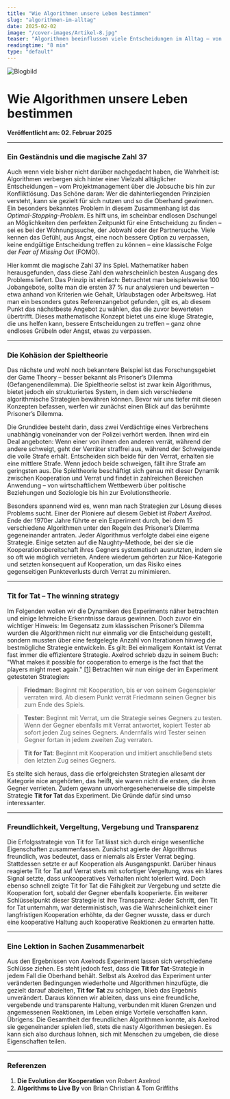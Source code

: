 ```yaml
---
title: "Wie Algorithmen unsere Leben bestimmen"
slug: "algorithmen-im-alltag"
date: 2025-02-02
image: "/cover-images/Artikel-8.jpg"
teaser: "Algorithmen beeinflussen viele Entscheidungen im Alltag – von der Jobsuche bis hin zu persönlichen Beziehungen. Entdecke, was es mit der magischen Zahl 37 auf sich hat und warum die guten immer gewinnen."
readingtime: "8 min"
type: "default"
---
```


![Blogbild](/cover-images/Artikel-8.jpg)

# Wie Algorithmen unsere Leben bestimmen

**Veröffentlicht am: 02. Februar 2025**

---

### Ein Geständnis und die magische Zahl 37

Auch wenn viele bisher nicht darüber nachgedacht haben, die Wahrheit ist: Algorithmen verbergen sich hinter einer Vielzahl alltäglicher Entscheidungen – vom Projektmanagement über die Jobsuche bis hin zur Konfliktlösung. Das Schöne daran: Wer die dahinterliegenden Prinzipien versteht, kann sie gezielt für sich nutzen und so die Oberhand gewinnen. Ein besonders bekanntes Problem in diesem Zusammenhang ist das *Optimal-Stopping-Problem*. Es hilft uns, im scheinbar endlosen Dschungel an Möglichkeiten den perfekten Zeitpunkt für eine Entscheidung zu finden – sei es bei der Wohnungssuche, der Jobwahl oder der Partnersuche. Viele kennen das Gefühl, aus Angst, eine noch bessere Option zu verpassen, keine endgültige Entscheidung treffen zu können – eine klassische Folge der *Fear of Missing Out* (FOMO).

Hier kommt die magische Zahl 37 ins Spiel. Mathematiker haben herausgefunden, dass diese Zahl den wahrscheinlich besten Ausgang des Problems liefert. Das Prinzip ist einfach: Betrachtet man beispielsweise 100 Jobangebote, sollte man die ersten 37 % nur analysieren und bewerten – etwa anhand von Kriterien wie Gehalt, Urlaubstagen oder Arbeitsweg. Hat man ein besonders gutes Referenzangebot gefunden, gilt es, ab diesem Punkt das nächstbeste Angebot zu wählen, das die zuvor bewerteten übertrifft. Dieses mathematische Konzept bietet uns eine kluge Strategie, die uns helfen kann, bessere Entscheidungen zu treffen – ganz ohne endloses Grübeln oder Angst, etwas zu verpassen.

---

### Die Kohäsion der Spieltheorie

Das nächste und wohl noch bekanntere Beispiel ist das Forschungsgebiet der Game Theory – besser bekannt als Prisoner’s Dilemma (Gefangenendilemma). Die Spieltheorie selbst ist zwar kein Algorithmus, bietet jedoch ein strukturiertes System, in dem sich verschiedene algorithmische Strategien bewähren können. Bevor wir uns tiefer mit diesen Konzepten befassen, werfen wir zunächst einen Blick auf das berühmte Prisoner’s Dilemma.

Die Grundidee besteht darin, dass zwei Verdächtige eines Verbrechens unabhängig voneinander von der Polizei verhört werden. Ihnen wird ein Deal angeboten: Wenn einer von ihnen den anderen verrät, während der andere schweigt, geht der Verräter straffrei aus, während der Schweigende die volle Strafe erhält. Entscheiden sich beide für den Verrat, erhalten sie eine mittlere Strafe. Wenn jedoch beide schweigen, fällt ihre Strafe am geringsten aus. Die Spieltheorie beschäftigt sich genau mit dieser Dynamik zwischen Kooperation und Verrat und findet in zahlreichen Bereichen Anwendung – von wirtschaftlichem Wettbewerb über politische Beziehungen und Soziologie bis hin zur Evolutionstheorie.

Besonders spannend wird es, wenn man nach Strategien zur Lösung dieses Problems sucht. Einer der Pioniere auf diesem Gebiet ist *Robert Axelrod*. Ende der 1970er Jahre führte er ein Experiment durch, bei dem 15 verschiedene Algorithmen unter den Regeln des Prisoner’s Dilemma gegeneinander antraten. Jeder Algorithmus verfolgte dabei eine eigene Strategie. Einige setzten auf die Naughty-Methode, bei der sie die Kooperationsbereitschaft ihres Gegners systematisch ausnutzten, indem sie so oft wie möglich verrieten. Andere wiederum gehörten zur Nice-Kategorie und setzten konsequent auf Kooperation, um das Risiko eines gegenseitigen Punkteverlusts durch Verrat zu minimieren.

---

### Tit for Tat – The winning strategy

Im Folgenden wollen wir die Dynamiken des Experiments näher betrachten und einige lehrreiche Erkenntnisse daraus gewinnen. Doch zuvor ein wichtiger Hinweis: Im Gegensatz zum klassischen Prisoner’s Dilemma wurden die Algorithmen nicht nur einmalig vor die Entscheidung gestellt, sondern mussten über eine festgelegte Anzahl von Iterationen hinweg die bestmögliche Strategie entwickeln. Es gilt: Bei einmaligem Kontakt ist Verrat fast immer die effizientere Strategie. Axelrod schrieb dazu in seinem Buch: "What makes it possible for cooperation to emerge is the fact that the players might meet again." [[1]](#Referenzen) Betrachten wir nun einige der im Experiment getesteten Strategien:

> **Friedman**: Beginnt mit Kooperation, bis er von seinem Gegenspieler verraten wird. Ab diesem Punkt verrät Friedmann seinen Gegner bis zum Ende des Spiels.

> **Tester**: Beginnt mit Verrat, um die Strategie seines Gegners zu testen. Wenn der Gegner ebenfalls mit Verrat antwortet, kopiert Tester ab sofort jeden Zug seines Gegners. Andernfalls wird Tester seinen Gegner fortan in jedem zweiten Zug verraten.

> **Tit for Tat**: Beginnt mit Kooperation und imitiert anschließend stets den letzten Zug seines Gegners.

Es stellte sich heraus, dass die erfolgreichsten Strategien allesamt der Kategorie nice angehörten, das heißt, sie waren nicht die ersten, die ihren Gegner verrieten. Zudem gewann unvorhergesehenerweise die simpelste Strategie **Tit for Tat** das Experiment. Die Gründe dafür sind umso interessanter.

---

### Freundlichkeit, Vergeltung, Vergebung und Transparenz

Die Erfolgsstrategie von Tit for Tat lässt sich durch einige wesentliche Eigenschaften zusammenfassen. Zunächst agierte der Algorithmus freundlich, was bedeutet, dass er niemals als Erster Verrat beging. Stattdessen setzte er auf Kooperation als Ausgangspunkt. Darüber hinaus reagierte Tit for Tat auf Verrat stets mit sofortiger Vergeltung, was ein klares Signal setzte, dass unkooperatives Verhalten nicht toleriert wird. Doch ebenso schnell zeigte Tit for Tat die Fähigkeit zur Vergebung und setzte die Kooperation fort, sobald der Gegner ebenfalls kooperierte. Ein weiterer Schlüsselpunkt dieser Strategie ist ihre Transparenz: Jeder Schritt, den Tit for Tat unternahm, war deterministisch, was die Wahrscheinlichkeit einer langfristigen Kooperation erhöhte, da der Gegner wusste, dass er durch eine kooperative Haltung auch kooperative Reaktionen zu erwarten hatte.

---

### Eine Lektion in Sachen Zusammenarbeit

Aus den Ergebnissen von Axelrods Experiment lassen sich verschiedene Schlüsse ziehen. Es steht jedoch fest, dass die **Tit for Tat**-Strategie in jedem Fall die Oberhand behält. Selbst als Axelrod das Experiment unter veränderten Bedingungen wiederholte und Algorithmen hinzufügte, die gezielt darauf abzielten, **Tit for Tat** zu schlagen, blieb das Ergebnis unverändert. Daraus können wir ableiten, dass uns eine freundliche, vergebende und transparente Haltung, verbunden mit klaren Grenzen und angemessenen Reaktionen, im Leben einige Vorteile verschaffen kann. Übrigens: Die Gesamtheit der freundlichen Algorithmen konnte, als Axelrod sie gegeneinander spielen ließ, stets die nasty Algorithmen besiegen. Es kann sich also durchaus lohnen, sich mit Menschen zu umgeben, die diese Eigenschaften teilen.

---

### Referenzen

1. **Die Evolution der Kooperation** von Robert Axelrod
2. **Algorithms to Live By** von Brian Christian & Tom Griffiths
